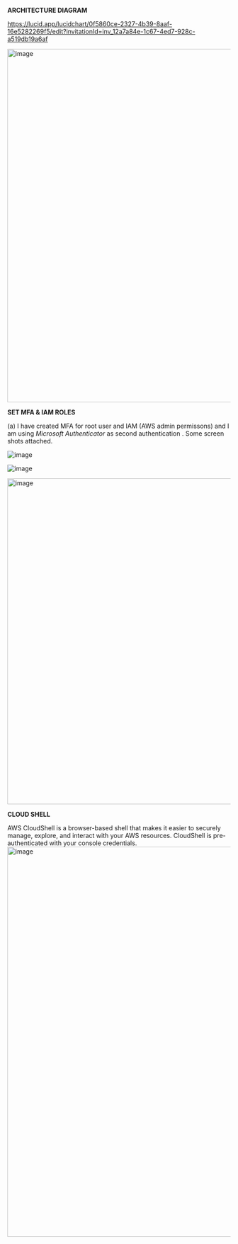 **ARCHITECTURE DIAGRAM**

https://lucid.app/lucidchart/0f5860ce-2327-4b39-8aaf-16e5282269f5/edit?invitationId=inv_12a7a84e-1c67-4ed7-928c-a519db19a6af

<img width="798" alt="image" src="https://user-images.githubusercontent.com/30765337/219711559-c3e70ff7-0e80-4ee1-8f51-a9924b347820.png">


**SET MFA & IAM ROLES**

(a) I have created MFA for root user and IAM (AWS admin permissons) and I am using *Microsoft Authenticator* as second authentication . Some screen shots attached. 

![image](https://user-images.githubusercontent.com/30765337/219723479-78d782ee-39d1-4637-8bf0-ead3fe73ca3d.png)

![image](https://user-images.githubusercontent.com/30765337/219723820-48578f0a-907c-4183-bd89-2986775ccf7c.png)

<img width="736" alt="image" src="https://user-images.githubusercontent.com/30765337/219724856-cef35bac-9ab4-4d6a-b75b-9b0261f9e2ca.png">

**CLOUD SHELL**

AWS CloudShell is a browser-based shell that makes it easier to securely manage, explore, and interact with your AWS resources. CloudShell is pre-authenticated with your console credentials.
<img width="881" alt="image" src="https://user-images.githubusercontent.com/30765337/219733057-d971b605-e4e3-49f3-82e6-a68f45b0f7fc.png">
